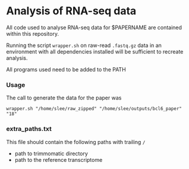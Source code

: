 # Analysis of RNA-seq data

All code used to analyse RNA-seq data for $PAPERNAME are contained within this repository.

Running the script `wrapper.sh` on raw-read `.fastq.gz` data in an environment with all dependencies installed will be sufficient to recreate analysis.

All programs used need to be added to the PATH

### Usage

The call to generate the data for the paper was

`wrapper.sh "/home/slee/raw_zipped" "/home/slee/outputs/bcl6_paper" "18"`

### extra_paths.txt

This file should contain the following paths with trailing `/`

* path to trimmomatic directory
* path to the reference transcriptome
